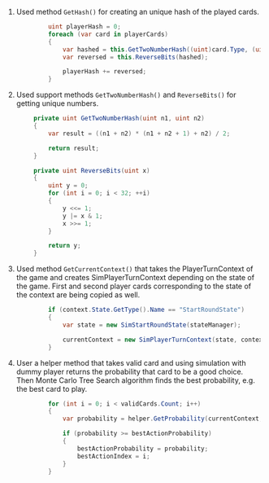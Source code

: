 1. Used method `GetHash()` for creating an unique hash of the played cards.
```cs
			uint playerHash = 0;
            foreach (var card in playerCards)
            {
                var hashed = this.GetTwoNumberHash((uint)card.Type, (uint)card.Suit);
                var reversed = this.ReverseBits(hashed);

                playerHash += reversed;
            }
```

2. Used support methods `GetTwoNumberHash()` and `ReverseBits()` for getting unique numbers.
```cs
		private uint GetTwoNumberHash(uint n1, uint n2)
        {
            var result = ((n1 + n2) * (n1 + n2 + 1) + n2) / 2;

            return result;
        }

        private uint ReverseBits(uint x)
        {
            uint y = 0;
            for (int i = 0; i < 32; ++i)
            {
                y <<= 1;
                y |= x & 1;
                x >>= 1;
            }

            return y;
        }
```

3. Used method `GetCurrentContext()` that takes the PlayerTurnContext of the game and creates SimPlayerTurnContext depending on the state of the game. First and second player cards corresponding to the state of the context are being copied as well.
```cs
			if (context.State.GetType().Name == "StartRoundState")
            {
                var state = new SimStartRoundState(stateManager);

                currentContext = new SimPlayerTurnContext(state, context.TrumpCard, context.CardsLeftInDeck, context.FirstPlayerRoundPoints, context.SecondPlayerRoundPoints);
            }
```

4. User a helper method that takes valid card and using simulation with dummy player returns the probability that card to be a good choice. Then Monte Carlo Tree Search algorithm finds the best probability, e.g. the best card to play.
```cs
			for (int i = 0; i < validCards.Count; i++)
            {
                var probability = helper.GetProbability(currentContext, validCards[i], this.CardsNotInDeck, this.Cards);

                if (probability >= bestActionProbability)
                {
                    bestActionProbability = probability;
                    bestActionIndex = i;
                }
            }
```